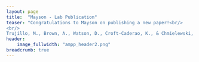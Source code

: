 ```yaml
---
layout: page
title:  "Mayson - Lab Publication"
teaser: "Congratulations to Mayson on publishing a new paper!<br/>
<br/>
Trujillo, M., Brown, A., Watson, D., Croft-Caderao, K., & Chmielewski, M. (2022). The Dissociative Experiences Scale: An empirical evaluation of long-standing concerns. <em>Psychology of Consciousness: Theory, Research, and Practice</em>. Advance online publication. https://doi.org/10.1037/cns0000334 "
header:
    image_fullwidth: "ampp_header2.png"
breadcrumb: true
---
```


 
